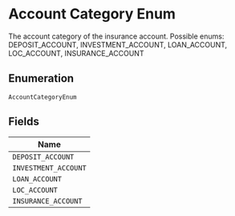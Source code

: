 
# Account Category Enum

The account category of the insurance account. Possible enums: DEPOSIT_ACCOUNT, INVESTMENT_ACCOUNT, LOAN_ACCOUNT, LOC_ACCOUNT, INSURANCE_ACCOUNT

## Enumeration

`AccountCategoryEnum`

## Fields

| Name |
|  --- |
| `DEPOSIT_ACCOUNT` |
| `INVESTMENT_ACCOUNT` |
| `LOAN_ACCOUNT` |
| `LOC_ACCOUNT` |
| `INSURANCE_ACCOUNT` |

